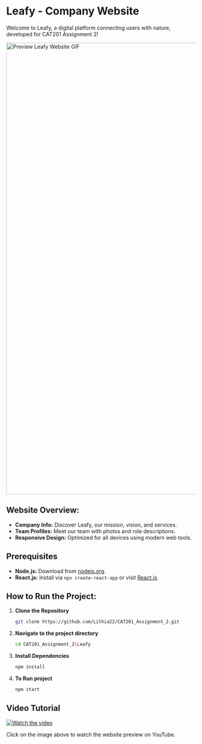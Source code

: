# Leafy - Company Website

Welcome to Leafy, a digital platform connecting users with nature, developed for CAT201 Assignment 2!

<img src="public/Preview.gif" alt="Preview Leafy Website GIF" width="1200px" />

## Website Overview:

- **Company Info:** Discover Leafy, our mission, vision, and services.
- **Team Profiles:** Meet our team with photos and role descriptions.
- **Responsive Design:** Optimized for all devices using modern web tools.

## Prerequisites

- **Node.js:** Download from [nodejs.org](https://nodejs.org/).
- **React.js:** Install via `npx create-react-app` or visit [React.js](https://reactjs.org/).

## How to Run the Project:
1. **Clone the Repository**
   
   ```bash
   git clone https://github.com/Lithia22/CAT201_Assignment_2.git
   ```

2. **Navigate to the project directory**
   
   ```bash
   cd CAT201_Assignment_2\Leafy
   ```
   
4. **Install Dependencies**
   ```bash
   npm install
   ```

5. **To Run project**
   ```bash
   npm start
   ```

## Video Tutorial

[![Watch the video](https://github.com/user-attachments/assets/8110dbe9-12a4-4706-b9e5-e6ee61ecdbd9)](https://youtu.be/ykFg49JdEuA?si=QelIdrzMge_R55oi)

Click on the image above to watch the website preview on YouTube.
